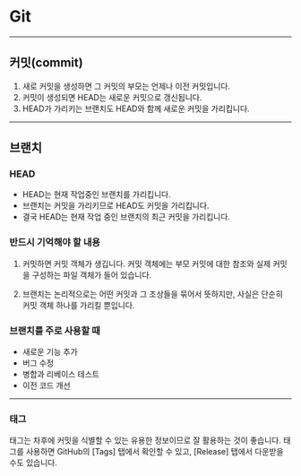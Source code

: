 # Git

---

## 커밋(commit)

1. 새로 커밋을 생성하면 그 커밋의 부모는 언제나 이전 커밋입니다.
2. 커밋이 생성되면 HEAD는 새로운 커밋으로 갱신됩니다.
3. HEAD가 가리키는 브랜치도 HEAD와 함께 새로운 커밋을 가리킵니다.

---

## 브랜치

### HEAD

- HEAD는 현재 작업중인 브랜치를 가리킵니다.
- 브랜치는 커밋을 가리키므로 HEAD도 커밋을 가리킵니다.
- 결국 HEAD는 현재 작업 중인 브랜치의 최근 커밋을 가리킵니다.

### 반드시 기억해야 할 내용

1. 커밋하면 커밋 객체가 생깁니다. 커밋 객체에는 부모 커밋에 대한 참조와 실제 커밋을 구성하는 파일 객체가 들어 있습니다.

2. 브랜치는 논리적으로는 어떤 커밋과 그 조상들을 묶어서 뜻하지만, 사실은 단순히 커밋 객체 하나를 가리킬 뿐입니다.

### 브랜치를 주로 사용할 때

- 새로운 기능 추가
- 버그 수정
- 병합과 리베이스 테스트
- 이전 코드 개선

---

### 태그

태그는 차후에 커밋을 식별할 수 있는 유용한 정보이므로 잘 활용하는 것이 좋습니다. 태그를 사용하면 GitHub의 [Tags] 탭에서 확인할 수 있고, [Release] 탭에서 다운받을 수도 있습니다.


